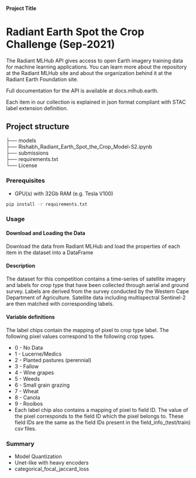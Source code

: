
#### Project Title

# Radiant Earth Spot the Crop Challenge (Sep-2021)

The Radiant MLHub API gives access to open Earth imagery training data for machine learning applications. You can learn more about the repository at the Radiant MLHub site and about the organization behind it at the Radiant Earth Foundation site.

Full documentation for the API is available at docs.mlhub.earth.

Each item in our collection is explained in json format compliant with STAC label extension definition.


## Project structure
├── models\
├── Rishabh_Radiant_Earth_Spot_the_Crop_Model-S2.ipynb\
├── submissions\
├── requirements.txt\
└── License

### Prerequisites

- GPU(s) with 32Gb RAM (e.g. Tesla V100)

```bash
pip install -r requirements.txt
```

### Usage

#### Download and Loading the Data
Download the data from Radiant MLHub and load the properties of each item in the dataset into a DataFrame

#### Description
The dataset for this competition contains a time-series of satellite imagery and labels for crop type that have been collected through aerial and ground survey. Labels are derived from the survey conducted by the Western Cape Department of Agriculture. Satellite data including multispectral Sentinel-2 are then matched with corresponding labels.

#### Variable definitions

The label chips contain the mapping of pixel to crop type label. The following pixel values correspond to the following crop types.
- 0 - No Data
- 1 - Lucerne/Medics
- 2 - Planted pastures (perennial)
- 3 - Fallow
- 4 - Wine grapes
- 5 - Weeds
- 6 - Small grain grazing
- 7 - Wheat
- 8 - Canola
- 9 - Rooibos
- Each label chip also contains a mapping of pixel to field ID. The value of the pixel corresponds to the field ID which the pixel belongs to. These field IDs are the same as the field IDs present in the field_info_(test/train) csv files.

### Summary
 
- Model Quantization
- Unet-like with heavy encoders
- categorical_focal_jaccard_loss